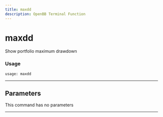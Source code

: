 ```yaml
---
title: maxdd
description: OpenBB Terminal Function
---
```


# maxdd

Show portfolio maximum drawdown

### Usage 
```python
usage: maxdd
```

---
## Parameters

This command has no parameters


---
